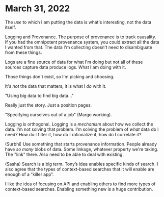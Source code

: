 # March 31, 2022

The _use_ to which I am putting the data is what's interesting, not the data
itself.

Logging and Provenance.  The purpose of provenance is to track causality.  If
you had the omnipotent provenance system, you could extract all the data I
wanted from that.  The data I'm collecting doesn't need to disambiguate from
these things.

Logs are a fine source of data for what I'm doing but not all of these sources
capture data produce logs.  What I am doing with it.

Those things don't exist, so I'm picking and choosing.

It's _not_ the data that matters, it is what I _do_ with it.

"Using big data to find big data..."

Really just the story.  Just a position pages.

"Specifying ourselves out of a job" (Margo working).

Logging is orthogonal.  Logging is a _mechanism_ about how we collect the data.
I'm not solving that problem.  I'm solving the problem of _what_ data do I need?
How do I filter it, how do I rationalize it, how do I correlate it?

(Surbhi)  Use something that starts provenance information.  People already have
_so many_ blobs of data.  Some linkage, whatever property we're taking.  The
"link" there.  Also need to be able to deal with existing.

(Sasha) Search is a big term. Tony’s idea enables specific kinds of search. I
also agree that the types of context-based searches that it will enable are
enough of a “killer app”.

I like the idea of focusing on API and enabling others
to find more types of context-based searches. Enabling something new is a huge
contribution.
